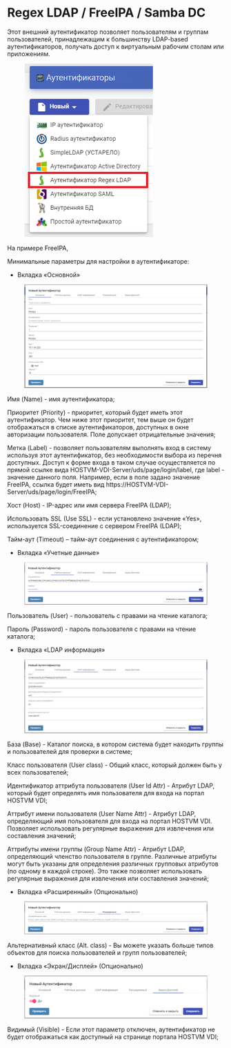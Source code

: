# Regex LDAP / FreeIPA / Samba DC

Этот внешний аутентификатор позволяет пользователям и группам пользователей, принадлежащим к большинству LDAP-based аутентификаторов, получать доступ к виртуальным рабочим столам или приложениям.

<figure><img src="../../../.gitbook/assets/image (1) (1) (1) (1) (1) (1) (1) (1).png" alt=""><figcaption></figcaption></figure>



На примере FreeIPA,

Минимальные параметры для настройки в аутентификаторе:

* Вкладка «Основной»

<figure><img src="../../../.gitbook/assets/image (2) (1) (1) (1) (1) (1) (1).png" alt=""><figcaption></figcaption></figure>



Имя (Name) - имя аутентификатора;

Приоритет (Priority) - приоритет, который будет иметь этот аутентификатор. Чем ниже этот приоритет, тем выше он будет отображаться в списке аутентификаторов, доступных в окне авторизации пользователя. Поле допускает отрицательные значения;

Метка (Label) - позволяет пользователям выполнять вход в систему используя этот аутентификатор, без необходимости выбора из перечня доступных. Доступ к форме входа в таком случае осуществляется по прямой ссылке вида HOSTVM-VDI-Server/uds/page/login/label, где label - значение данного поля. Например, если в поле задано значение FreeIPA, ссылка будет иметь вид https://HOSTVM-VDI-Server/uds/page/login/FreeIPA;

Хост (Host) - IP-адрес или имя сервера FreeIPA (LDAP);

Использовать SSL (Use SSL) - если установлено значение «Yes», используется SSL-соединение с сервером FreeIPA (LDAP);

Тайм-аут (Timeout) – тайм-аут соединения с аутентификатором;

* Вкладка «Учетные данные»

<figure><img src="../../../.gitbook/assets/image (6) (1).png" alt=""><figcaption></figcaption></figure>

Пользователь (User) - пользователь с правами на чтение каталога;

Пароль (Password) - пароль пользователя с правами на чтение каталога;

* Вкладка «LDAP информация»

<figure><img src="../../../.gitbook/assets/image (3) (1) (1) (1).png" alt=""><figcaption></figcaption></figure>

База (Base) - Каталог поиска, в котором система будет находить группы и пользователей для проверки в системе;

Класс пользователя (User class) - Общий класс, который должен быть у всех пользователей;

Идентификатор аттрибута пользователя (User Id Attr) - Атрибут LDAP, который будет определять имя пользователя для входа на портал HOSTVM VDI;

Аттрибут имени пользователя (User Name Attr) - Атрибут LDAP, определяющий имя пользователя для входа на портал HOSTVM VDI. Позволяет использовать регулярные выражения для извлечения или составления значений;

Аттрибуты имени группы (Group Name Attr) - Атрибут LDAP, определяющий членство пользователя в группе. Различные атрибуты могут быть указаны для определения различных групповых атрибутов (по одному в каждой строке). Это также позволяет использовать регулярные выражения для извлечения или составления значений;

* Вкладка «Расширенный» (Опционально)

<figure><img src="../../../.gitbook/assets/image (8) (1).png" alt=""><figcaption></figcaption></figure>

Альтернативный класс (Alt. class) - Вы можете указать больше типов объектов для поиска пользователей и групп пользователей;

* Вкладка «Экран/Дисплей» (Опционально)&#x20;

<figure><img src="../../../.gitbook/assets/image (1) (3).png" alt=""><figcaption></figcaption></figure>

Видимый (Visible) - Если этот параметр отключен, аутентификатор не будет отображаться как доступный на странице портала HOSTVM VDI;
